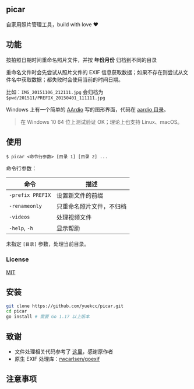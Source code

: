 picar
------------
自家用照片管理工具，build with love ❤

## 功能

按拍照日期时间重命名照片文件，并按 **年份月份** 归档到不同的目录
	
重命名文件时会先尝试从照片文件的 EXIF 信息获取数据；如果不存在则尝试从文件名中获取数据；都失败时会使用当前的时间日期。

比如：`IMG_20151106_212111.jpg` 会归档为 `$pwd/201511/PREFIX_20150401_111111.jpg`

Windows 上有一个简单的 [AArdio][5] 写的图形界面，代码在 [aardio 目录][6]。

>在 Windows 10 64 位上测试验证 OK；理论上也支持 Linux、macOS。

## 使用

```
$ picar <命令行参数> [目录 1] [目录 2] ...
```

命令行参数：

命令 | 描述
--------------------|----------------------
`-prefix PREFIX`    | 设置新文件的前缀
`-renameonly`       | 只重命名照片文件，不归档
`-videos`			| 处理视频文件
`-help`, `-h`       | 显示帮助

未指定 `[目录]` 参数，处理当前目录。

### License

[MIT](LICENSE)

## 安装

```sh
git clone https://github.com/yuekcc/picar.git
cd picar
go install # 需要 Go 1.17 以上版本
```

## 致谢

* 文件处理相关代码参考了 [这里][1]，感谢原作者
* 原生 EXIF 处理库：[rwcarlsen/goexif][2]

## 注意事项



[1]: http://www.codesnippet.cn/detail/160420132830.html
[2]: https://github.com/rwcarlsen/goexif
[3]: https://coding.net/u/yuekcc/p/picar/git/blob/master/LICENSE
[4]: http://tonybai.com/2015/07/31/understand-go15-vendor/
[5]: http://www.aardio.com/
[6]: ./aardio
